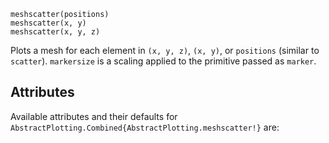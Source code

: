 ```
meshscatter(positions)
meshscatter(x, y)
meshscatter(x, y, z)
```

Plots a mesh for each element in `(x, y, z)`, `(x, y)`, or `positions` (similar to `scatter`). `markersize` is a scaling applied to the primitive passed as `marker`.

## Attributes

Available attributes and their defaults for `AbstractPlotting.Combined{AbstractPlotting.meshscatter!}` are: 

```

```

